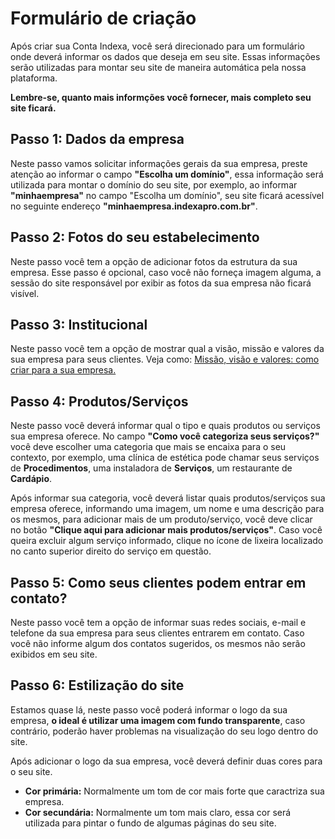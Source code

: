 # Formulário de criação

Após criar sua Conta Indexa, você será direcionado para um formulário onde deverá informar os dados que deseja em seu site. Essas informações serão utilizadas para montar seu site de maneira automática pela nossa plataforma.

**Lembre-se, quanto mais informções você fornecer, mais completo seu site ficará.**

## Passo 1: Dados da empresa

Neste passo vamos solicitar informações gerais da sua empresa, preste atenção ao informar o campo **"Escolha um domínio"**, essa informação será utilizada para montar o domínio do seu site, por exemplo, ao informar **"minhaempresa"** no campo "Escolha um domínio", seu site ficará acessível no seguinte endereço **"minhaempresa.indexapro.com.br"**.


## Passo 2: Fotos do seu estabelecimento

Neste passo você tem a opção de adicionar fotos da estrutura da sua empresa. Esse passo é opcional, caso você não forneça imagem alguma, a sessão do site responsável por exibir as fotos da sua empresa não ficará visível.


## Passo 3: Institucional

Neste passo você tem a opção de mostrar qual a visão, missão e valores da sua empresa para seus clientes. Veja como: <a href="https://blog.bomcontrole.com.br/missao-visao-valores/" target="_blank">Missão, visão e valores: como criar para a sua empresa.</a>

## Passo 4: Produtos/Serviços

Neste passo você deverá informar qual o tipo e quais produtos ou serviços sua empresa oferece. No campo **"Como você categoriza seus serviços?"** você deve escolher uma categoria que mais se encaixa para o seu contexto, por exemplo, uma clínica de estética pode chamar seus serviços de **Procedimentos**, uma instaladora de **Serviços**, um restaurante de **Cardápio**.

Após informar sua categoria, você deverá listar quais produtos/serviços sua empresa oferece, informando uma imagem, um nome e uma descrição para os mesmos, para adicionar mais de um produto/serviço, você deve clicar no botão **"Clique aqui para adicionar mais produtos/serviços"**. Caso você queira excluir algum serviço informado, clique no ícone de lixeira localizado no canto superior direito do serviço em questão.

## Passo 5: Como seus clientes podem entrar em contato?

Neste passo você tem a opção de informar suas redes sociais, e-mail e telefone da sua empresa para seus clientes entrarem em contato. Caso você não informe algum dos contatos sugeridos, os mesmos não serão exibidos em seu site.

## Passo 6: Estilização do site

Estamos quase lá, neste passo você poderá informar o logo da sua empresa, **o ideal é utilizar uma imagem com fundo transparente**, caso contrário, poderão haver problemas na visualização do seu logo dentro do site.

Após adicionar o logo da sua empresa, você deverá definir duas cores para o seu site.

- **Cor primária:** Normalmente um tom de cor mais forte que caractriza sua empresa.
- **Cor secundária:** Normalmente um tom mais claro, essa cor será utilizada para pintar o fundo de algumas páginas do seu site.

